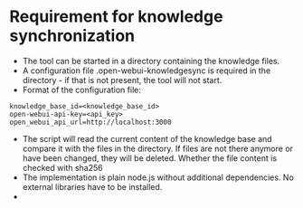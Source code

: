 # Requirement for knowledge synchronization

- The tool can be started in a directory containing the knowledge files.
- A configuration file .open-webui-knowledgesync is required in the directory - if that is not present, the tool will not start.
- Format of the configuration file:
```shell
knowledge_base_id=<knowledge_base_id>
open-webui-api-key=<api_key>
open_webui_api_url=http://localhost:3000
```
- The script will read the current content of the knowledge base and compare it with the files in the directory. If files are not there anymore or have been changed, they will be deleted. Whether the file content is checked with sha256
- The implementation is plain node.js without additional dependencies. No external libraries have to be installed.
- 